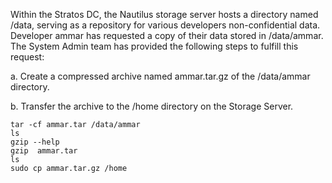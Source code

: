 Within the Stratos DC, the Nautilus storage server hosts a directory named /data, serving as a repository for various developers non-confidential data. Developer ammar has requested a copy of their data stored in /data/ammar. The System Admin team has provided the following steps to fulfill this request:

a. Create a compressed archive named ammar.tar.gz of the /data/ammar directory.

b. Transfer the archive to the /home directory on the Storage Server.
```
tar -cf ammar.tar /data/ammar
ls
gzip --help
gzip  ammar.tar 
ls
sudo cp ammar.tar.gz /home
```

